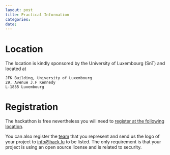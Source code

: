 ```yaml
---
layout: post
title: Practical Information
categories:
date:
---
```


# Location

The location is kindly sponsored by the University of Luxembourg (SnT) and located at

~~~~
JFK Building, University of Luxembourg
29, Avenue J.F Kennedy
L-1855 Luxembourg
~~~~

# Registration

The hackathon is free nevertheless you will need to [register at the following location](https://www.eventbrite.com/e/open-source-security-software-hackathon-tickets-31317418241).

You can also register the [team](/team) that you represent and send us the logo of your project to [info@hack.lu](mailto:info@hack.lu) to be listed. The only requirement is that your
project is using an open source license and is related to security.


